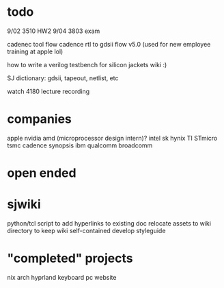 # todo


9/02    3510 HW2
9/04    3803 exam   

cadenec tool flow cadence rtl to gdsii flow v5.0 (used for new employee training at apple lol)

how to write a verilog testbench for silicon jackets wiki :)

SJ dictionary: gdsii, tapeout, netlist, etc

watch 4180 lecture recording


# companies
apple
nvidia
amd (microprocessor design intern)?
intel
sk hynix
TI
STmicro
tsmc
cadence
synopsis
ibm
qualcomm
broadcomm



# open ended







# sjwiki
python/tcl script to add hyperlinks to existing doc
relocate assets to wiki directory to keep wiki self-contained
develop styleguide

# "completed" projects
nix
arch
hyprland
keyboard
pc
website
